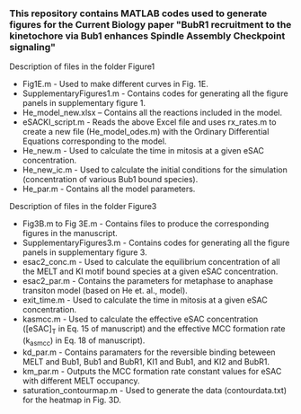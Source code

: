 ### This repository contains MATLAB codes used to generate figures for the Current Biology paper "BubR1 recruitment to the kinetochore via Bub1 enhances Spindle Assembly Checkpoint signaling"

Description of files in the folder Figure1
- Fig1E.m - Used to make different curves in Fig. 1E.
- SupplementaryFigures1.m - Contains codes for generating all the figure panels in supplementary figure 1.
-	He_model_new.xlsx – Contains all the reactions included in the model. 
-	eSACKI_script.m - Reads the above Excel file and uses rx_rates.m to create a new file (He_model_odes.m) with the Ordinary Differential Equations corresponding to the model.
-	He_new.m - Used to calculate the time in mitosis at a given eSAC concentration.
-	He_new_ic.m - Used to calculate the initial conditions for the simulation (concentration of various Bub1 bound species). 
-	He_par.m - Contains all the model parameters.   

Description of files in the folder Figure3
- Fig3B.m to Fig 3E.m - Contains files to produce the corresponding figures in the manuscript.
- SupplementaryFigures3.m - Contains codes for generating all the figure panels in supplementary figure 3.
- esac2_conc.m - Used to calculate the equilibrium concentration of all the MELT and KI motif bound species at a given eSAC concentration.
- esac2_par.m - Contains the parameters for metaphase to anaphase transiton model (based on He et. al., model).
- exit_time.m - Used to calculate the time in mitosis at a given eSAC concentration.
- kasmcc.m - Used to calculate the effective eSAC concentration ([eSAC]<sub>T</sub> in Eq. 15 of manuscript) and the effective MCC formation rate (k<sub>asmcc</sub>) in Eq. 18 of manuscript).
- kd_par.m - Contains paramaters for the reversible binding beteween MELT and Bub1, Bub1 and BubR1, KI1 and Bub1, and KI2 and BubR1.
- km_par.m - Outputs the MCC formation rate constant values for eSAC with different MELT occupancy.
- saturation_contourmap.m - Used to generate the data (contourdata.txt) for the heatmap in Fig. 3D.    
